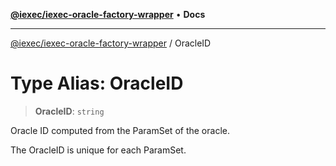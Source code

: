 [**@iexec/iexec-oracle-factory-wrapper**](../README.md) • **Docs**

***

[@iexec/iexec-oracle-factory-wrapper](../globals.md) / OracleID

# Type Alias: OracleID

> **OracleID**: `string`

Oracle ID computed from the ParamSet of the oracle.

The OracleID is unique for each ParamSet.

